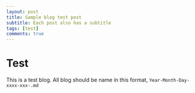 ```yaml
---
layout: post
title: Sample blog test post
subtitle: Each post also has a subtitle
tags: [test]
comments: true
---
```


# Test

This is a test blog.
All blog should be name in this format, `Year-Month-Day-xxxx-xxx-.md`
